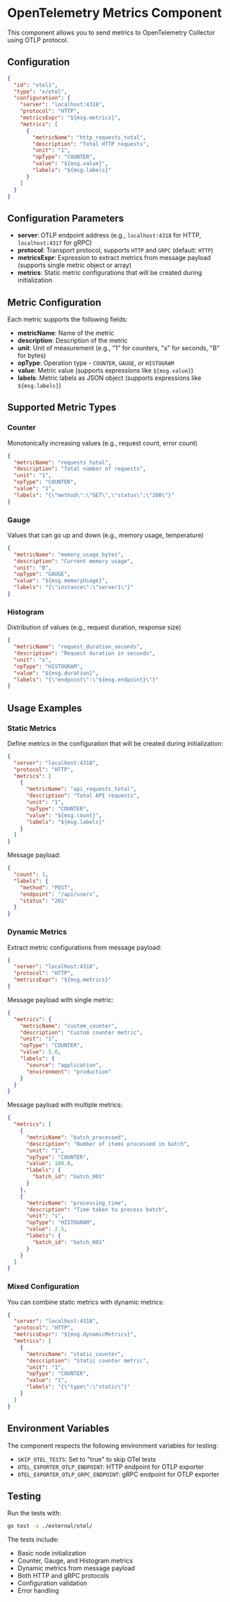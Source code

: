 # OpenTelemetry Metrics Component

This component allows you to send metrics to OpenTelemetry Collector using OTLP protocol.

## Configuration

```json
{
  "id": "otel1",
  "type": "x/otel",
  "configuration": {
    "server": "localhost:4318",
    "protocol": "HTTP",
    "metricsExpr": "${msg.metrics}",
    "metrics": [
      {
        "metricName": "http_requests_total",
        "description": "Total HTTP requests",
        "unit": "1",
        "opType": "COUNTER",
        "value": "${msg.value}",
        "labels": "${msg.labels}"
      }
    ]
  }
}
```

## Configuration Parameters

- **server**: OTLP endpoint address (e.g., `localhost:4318` for HTTP, `localhost:4317` for gRPC)
- **protocol**: Transport protocol, supports `HTTP` and `GRPC` (default: `HTTP`)
- **metricsExpr**: Expression to extract metrics from message payload (supports single metric object or array)
- **metrics**: Static metric configurations that will be created during initialization

## Metric Configuration

Each metric supports the following fields:

- **metricName**: Name of the metric
- **description**: Description of the metric
- **unit**: Unit of measurement (e.g., "1" for counters, "s" for seconds, "B" for bytes)
- **opType**: Operation type - `COUNTER`, `GAUGE`, or `HISTOGRAM`
- **value**: Metric value (supports expressions like `${msg.value}`)
- **labels**: Metric labels as JSON object (supports expressions like `${msg.labels}`)

## Supported Metric Types

### Counter
Monotonically increasing values (e.g., request count, error count)

```json
{
  "metricName": "requests_total",
  "description": "Total number of requests",
  "unit": "1",
  "opType": "COUNTER",
  "value": "1",
  "labels": "{\"method\":\"GET\",\"status\":\"200\"}"
}
```

### Gauge
Values that can go up and down (e.g., memory usage, temperature)

```json
{
  "metricName": "memory_usage_bytes",
  "description": "Current memory usage",
  "unit": "B",
  "opType": "GAUGE",
  "value": "${msg.memoryUsage}",
  "labels": "{\"instance\":\"server1\"}"
}
```

### Histogram
Distribution of values (e.g., request duration, response size)

```json
{
  "metricName": "request_duration_seconds",
  "description": "Request duration in seconds",
  "unit": "s",
  "opType": "HISTOGRAM",
  "value": "${msg.duration}",
  "labels": "{\"endpoint\":\"${msg.endpoint}\"}"
}
```

## Usage Examples

### Static Metrics
Define metrics in the configuration that will be created during initialization:

```json
{
  "server": "localhost:4318",
  "protocol": "HTTP",
  "metrics": [
    {
      "metricName": "api_requests_total",
      "description": "Total API requests",
      "unit": "1",
      "opType": "COUNTER",
      "value": "${msg.count}",
      "labels": "${msg.labels}"
    }
  ]
}
```

Message payload:
```json
{
  "count": 1,
  "labels": {
    "method": "POST",
    "endpoint": "/api/users",
    "status": "201"
  }
}
```

### Dynamic Metrics
Extract metric configurations from message payload:

```json
{
  "server": "localhost:4318",
  "protocol": "HTTP",
  "metricsExpr": "${msg.metrics}"
}
```

Message payload with single metric:
```json
{
  "metrics": {
    "metricName": "custom_counter",
    "description": "Custom counter metric",
    "unit": "1",
    "opType": "COUNTER",
    "value": 5.0,
    "labels": {
      "source": "application",
      "environment": "production"
    }
  }
}
```

Message payload with multiple metrics:
```json
{
  "metrics": [
    {
      "metricName": "batch_processed",
      "description": "Number of items processed in batch",
      "unit": "1",
      "opType": "COUNTER",
      "value": 100.0,
      "labels": {
        "batch_id": "batch_001"
      }
    },
    {
      "metricName": "processing_time",
      "description": "Time taken to process batch",
      "unit": "s",
      "opType": "HISTOGRAM",
      "value": 2.5,
      "labels": {
        "batch_id": "batch_001"
      }
    }
  ]
}
```

### Mixed Configuration
You can combine static metrics with dynamic metrics:

```json
{
  "server": "localhost:4318",
  "protocol": "HTTP",
  "metricsExpr": "${msg.dynamicMetrics}",
  "metrics": [
    {
      "metricName": "static_counter",
      "description": "Static counter metric",
      "unit": "1",
      "opType": "COUNTER",
      "value": "1",
      "labels": "{\"type\":\"static\"}"
    }
  ]
}
```

## Environment Variables

The component respects the following environment variables for testing:

- `SKIP_OTEL_TESTS`: Set to "true" to skip OTel tests
- `OTEL_EXPORTER_OTLP_ENDPOINT`: HTTP endpoint for OTLP exporter
- `OTEL_EXPORTER_OTLP_GRPC_ENDPOINT`: gRPC endpoint for OTLP exporter

## Testing

Run the tests with:

```bash
go test -v ./external/otel/
```

The tests include:
- Basic node initialization
- Counter, Gauge, and Histogram metrics
- Dynamic metrics from message payload
- Both HTTP and gRPC protocols
- Configuration validation
- Error handling